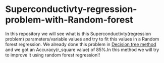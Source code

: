 # Superconductivty-regression-problem-with-Random-forest
In this repository we will see what is this Superconductivty(regression problem) parameters/variable values and try to fit this values in a Random forest regression.
We already done this problem in [Decision tree method](https://github.com/karthikeyanthanigai/Superconductivty-regression-problem-with-Decision-tree..git) and we got an Accuracy(r_square value) of 85%.In this method we will try to improve it using random forest regression!!

